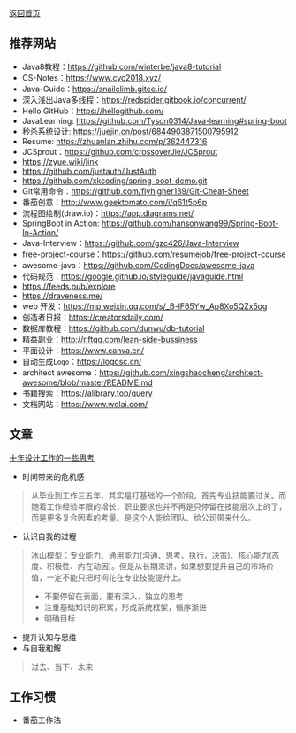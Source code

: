 [返回首页](../README.md)

## 推荐网站
- Java8教程：https://github.com/winterbe/java8-tutorial
- CS-Notes：https://www.cyc2018.xyz/
- Java-Guide：https://snailclimb.gitee.io/
- 深入浅出Java多线程：https://redspider.gitbook.io/concurrent/
- Hello GitHub：https://hellogithub.com/
- JavaLearning: https://github.com/Tyson0314/Java-learning#spring-boot
- 秒杀系统设计: https://juejin.cn/post/6844903871500795912
- Resume: https://zhuanlan.zhihu.com/p/362447316
- JCSprout：https://github.com/crossoverJie/JCSprout
- https://zyue.wiki/link
- https://github.com/justauth/JustAuth
- https://github.com/xkcoding/spring-boot-demo.git
- Git常用命令：https://github.com/flyhigher139/Git-Cheat-Sheet
- 番茄创意：http://www.geektomato.com/i/q61t5p6p
- 流程图绘制(draw.io)：https://app.diagrams.net/
- SpringBoot in Action: https://github.com/hansonwang99/Spring-Boot-In-Action/
- Java-Interview：https://github.com/gzc426/Java-Interview
- free-project-course：https://github.com/resumejob/free-project-course
- awesome-java：https://github.com/CodingDocs/awesome-java
- 代码规范：https://google.github.io/styleguide/javaguide.html
- https://feeds.pub/explore
- https://draveness.me/
- web 开发：https://mp.weixin.qq.com/s/_B-lF65Yw_Ap8Xo5QZx5og
- 创造者日报：https://creatorsdaily.com/
- 数据库教程：https://github.com/dunwu/db-tutorial
- 精益副业：http://r.ftqq.com/lean-side-bussiness
- 平面设计：https://www.canva.cn/
- 自动生成`Logo`：https://logosc.cn/
- architect awesome：https://github.com/xingshaocheng/architect-awesome/blob/master/README.md
- 书籍搜索：https://alibrary.top/query
- 文档网站：https://www.wolai.com/
## 文章
[十年设计工作的一些思考](https://mp.weixin.qq.com/s/AwL8y5uSBVuLIVg9RkSqmw)
- 时间带来的危机感
> 从毕业到工作三五年，其实是打基础的一个阶段，首先专业技能要过关。而随着工作经验年限的增长，职业要求也并不再是只停留在技能层次上的了，而是更多复合因素的考量。是这个人能给团队、给公司带来什么。
- 认识自我的过程
> 冰山模型：专业能力、通用能力(沟通、思考、执行、决策)、核心能力(态度、积极性、内在动因)。但是从长期来讲，如果想要提升自己的市场价值，一定不能只把时间花在专业技能提升上。
> - 不要停留在表面，要有深入、独立的思考
> - 注重基础知识的积累，形成系统框架，循序渐进
> - 明确目标
- 提升认知与思维
- 与自我和解
> 过去、当下、未来

## 工作习惯
- 番茄工作法